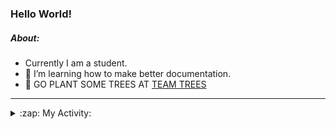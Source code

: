 ### Hello World!

##### About:
- Currently I am a student.
- 🌱 I’m learning how to make better documentation.
- 🌱 GO PLANT SOME TREES AT [TEAM TREES](https://teamtrees.org/)

---
<details>
  <summary>:zap: My Activity:</summary>
  
<!--START_SECTION:waka-->
![Code Time](http://img.shields.io/badge/Code%20Time-1%2C152%20hrs%2045%20mins-blue)

**I'm a Night 🦉** 

```text
🌞 Morning                1693 commits        ██░░░░░░░░░░░░░░░░░░░░░░░   09.75 % 
🌆 Daytime                5986 commits        █████████░░░░░░░░░░░░░░░░   34.49 % 
🌃 Evening                4968 commits        ███████░░░░░░░░░░░░░░░░░░   28.62 % 
🌙 Night                  4709 commits        ███████░░░░░░░░░░░░░░░░░░   27.13 % 
```
📅 **I'm Most Productive on Wednesday** 

```text
Monday                   2519 commits        ████░░░░░░░░░░░░░░░░░░░░░   14.51 % 
Tuesday                  2337 commits        ███░░░░░░░░░░░░░░░░░░░░░░   13.47 % 
Wednesday                4018 commits        ██████░░░░░░░░░░░░░░░░░░░   23.15 % 
Thursday                 2209 commits        ███░░░░░░░░░░░░░░░░░░░░░░   12.73 % 
Friday                   1750 commits        ███░░░░░░░░░░░░░░░░░░░░░░   10.08 % 
Saturday                 1534 commits        ██░░░░░░░░░░░░░░░░░░░░░░░   08.84 % 
Sunday                   2989 commits        ████░░░░░░░░░░░░░░░░░░░░░   17.22 % 
```


📊 **This Week I Spent My Time On** 

```text
🔥 Editors: 
VS Code                  0 secs              █████████████████████████   100.00 % 

🐱‍💻 Projects: 
praise                   0 secs              █████████████████████████   100.00 % 
```


 Last Updated on 30/07/2023 08:09:41 UTC
<!--END_SECTION:waka-->
</details>
